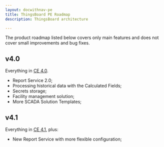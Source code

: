 ```yaml
---
layout: docwithnav-pe
title: ThingsBoard PE Roadmap
description: ThingsBoard architecture

---
```


The product roadmap listed below covers only main features and does not cover small improvements and bug fixes.         

## v4.0

Everything in [CE 4.0](/docs/reference/roadmap/#v40).

* Report Service 2.0;
* Processing historical data with the Calculated Fields;  
* Secrets storage;
* Facility management solution;
* More SCADA Solution Templates;

## v4.1

Everything in [CE 4.1](/docs/reference/roadmap/#v41), plus:

* New Report Service with more flexible configuration;
